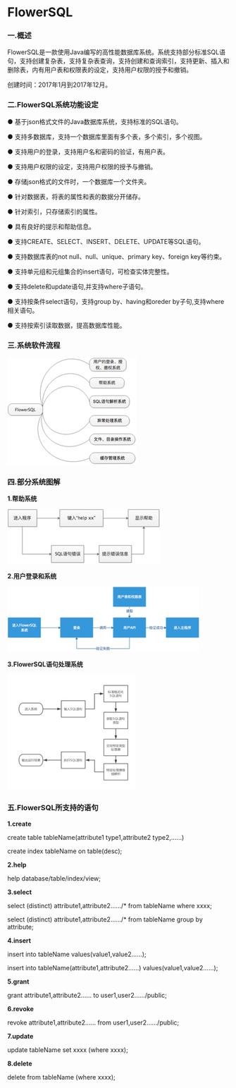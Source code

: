 # FlowerSQL

### 一.概述

FlowerSQL是一款使用Java编写的高性能数据库系统。系统支持部分标准SQL语句，支持创建复杂表，支持复杂表查询，支持创建和查询索引，支持更新、插入和删除表，内有用户表和权限表的设定，支持用户权限的授予和撤销。

创建时间：2017年1月到2017年12月。

### 二.FlowerSQL系统功能设定

● 基于json格式文件的Java数据库系统，支持标准的SQL语句。

● 支持多数据库，支持一个数据库里面有多个表，多个索引，多个视图。 

● 支持用户的登录，支持用户名和密码的验证，有用户表。

● 支持用户权限的设定，支持用户权限的授予与撤销。

●	存储json格式的文件时，一个数据库一个文件夹。

●	针对数据表，将表的属性和表的数据分开储存。

●	针对索引，只存储索引的属性。

●	具有良好的提示和帮助信息。

●	支持CREATE、SELECT、INSERT、DELETE、UPDATE等SQL语句。

●	支持数据库表的not null、null、unique、primary key、foreign key等约束。

●	支持单元组和元组集合的insert语句，可检查实体完整性。

●	支持delete和update语句,并支持where子语句。

●	支持按条件select语句，支持group by、having和oreder by子句,支持where相关语句。

●	支持按索引读取数据，提高数据库性能。

### 三.系统软件流程

![Aaron Swartz](https://raw.githubusercontent.com/VivienCheng/FlowerSQL/master/%E5%9B%BE%E7%89%87/%E7%B3%BB%E7%BB%9F%E8%BD%AF%E4%BB%B6%E6%B5%81%E7%A8%8B.jpg)

### 四.部分系统图解

**1.帮助系统**

![Aaron Swartz](https://github.com/VivienCheng/FlowerSQL/blob/master/%E5%9B%BE%E7%89%87/%E5%B8%AE%E5%8A%A9%E7%B3%BB%E7%BB%9F.jpg)

**2.用户登录和系统**

![Aaron Swartz](https://raw.githubusercontent.com/VivienCheng/FlowerSQL/master/%E5%9B%BE%E7%89%87/%E7%94%A8%E6%88%B7%E5%92%8C%E7%99%BB%E5%BD%95%E7%B3%BB%E7%BB%9F%E7%A4%BA%E6%84%8F%E5%9B%BE.jpg)

**3.FlowerSQL语句处理系统**

![Aaron Swartz](https://raw.githubusercontent.com/VivienCheng/FlowerSQL/master/%E5%9B%BE%E7%89%87/SQL%E8%AF%AD%E5%8F%A5%E5%A4%84%E7%90%86%E7%B3%BB%E7%BB%9F%20.jpg)

### 五.FlowerSQL所支持的语句

**1.create**

create table tableName(attribute1 type1,attribute2 type2,……)

create index tableName on table(desc);

**2.help**

help database/table/index/view;

**3.select**

select (distinct) attribute1,attribute2……/* from tableName where xxxx;

select (distinct) attribute1,attribute2……/* from tableName group by attribute;

**4.insert**

insert into tableName values(value1,value2……); 

insert into tableName(attribute1,attribute2……) values(value1,value2……); 

**5.grant**

grant attribute1,attribute2…… to user1,user2……/public;

**6.revoke**

revoke attribute1,attribute2…… from user1,user2……/public;

**7.update**

update tableName set xxxx (where xxxx);

**8.delete**

delete from tableName (where xxxx);
